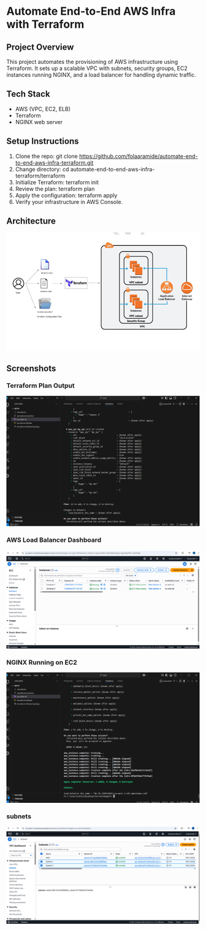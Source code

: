 # Automate End-to-End AWS Infra with Terraform

## Project Overview
This project automates the provisioning of AWS infrastructure using Terraform. It sets up a scalable VPC with subnets, security groups, EC2 instances running NGINX, and a load balancer for handling dynamic traffic.

## Tech Stack
- AWS (VPC, EC2, ELB)
- Terraform
- NGINX web server

## Setup Instructions
1. Clone the repo:
 git clone https://github.com/folaaramide/automate-end-to-end-aws-infra-terraform.git
2. Change directory:
 cd automate-end-to-end-aws-infra-terraform/terraform
3. Initialize Terraform:
 terraform init
4. Review the plan:
 terraform plan
5. Apply the configuration:
 terraform apply
6. Verify your infrastructure in AWS Console.

## Architecture
![Architecture Diagram](./docs//architecture/architecture-diagram.png)

## Screenshots

### Terraform Plan Output
![Terraform Plan](./docs/screenshots/terraform-plan.png)

### AWS Load Balancer Dashboard
![Load Balancer](./docs/screenshots/aws-loadbalancer.png)

### NGINX Running on EC2
![NGINX on EC2](./docs/screenshots/nginx-ec2.png)

### subnets
![NGINX on EC2](./docs/screenshots/subnets.png)
